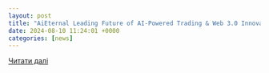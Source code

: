 ```yaml
---
layout: post
title: "AiEternal Leading Future of AI-Powered Trading & Web 3.0 Innovation"
date: 2024-08-10 11:24:01 +0000
categories: [news]
---
```


[Читати далі](https://coinpedia.org/sponsored/aieternal-future-of-ai-powered-trading-and-web-3-0-innovation/)
